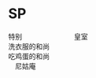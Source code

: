 # SP
特别
　　　　　　　
            皇室<br>
            洗衣服的和尚</br>
            吃鸡蛋的和尚</br>　尼姑庵 </br>
             
             
             
